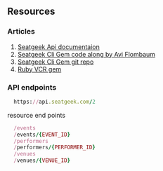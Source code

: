 ## Resources

### Articles

1. [Seatgeek Api documentaion](http://platform.seatgeek.com/)
2. [Seatgeek Cli Gem code along by Avi Flombaum](https://www.youtube.com/watch?v=LJBU8lsNwJk)
3. [Seatgeek Cli Gem git repo](https://github.com/aviflombaum/seatgeek_cli)
4. [Ruby VCR gem](https://github.com/vcr/vcr)

### API endpoints

```ruby
  https://api.seatgeek.com/2
```
resource end points

```ruby
  /events
  /events/{EVENT_ID}
  /performers
  /performers/{PERFORMER_ID}
  /venues
  /venues/{VENUE_ID}
```
